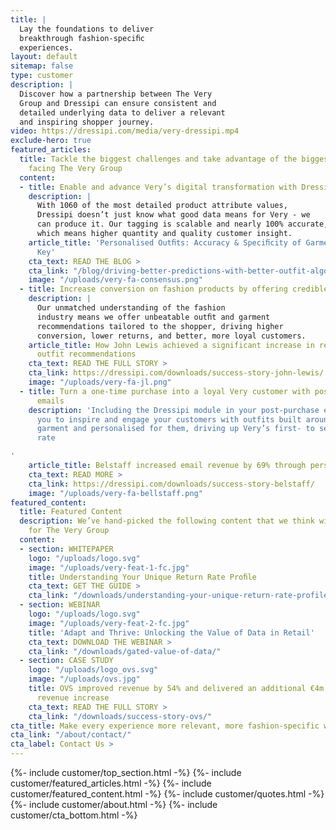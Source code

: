 ```yaml
---
title: |
  Lay the foundations to deliver
  breakthrough fashion-speciﬁc
  experiences.
layout: default
sitemap: false
type: customer
description: |
  Discover how a partnership between The Very
  Group and Dressipi can ensure consistent and
  detailed underlying data to deliver a relevant
  and inspiring shopper journey.
video: https://dressipi.com/media/very-dressipi.mp4
exclude-hero: true
featured_articles:
  title: Tackle the biggest challenges and take advantage of the biggest opportunities
    facing The Very Group
  content:
  - title: Enable and advance Very’s digital transformation with Dressipi attributes
    description: |
      With 1060 of the most detailed product attribute values,
      Dressipi doesn’t just know what good data means for Very - we
      can produce it. Our tagging is scalable and nearly 100% accurate,
      which means higher quantity and quality customer insight.
    article_title: 'Personalised Outﬁts: Accuracy & Speciﬁcity of Garment Data is
      Key'
    cta_text: READ THE BLOG >
    cta_link: "/blog/driving-better-predictions-with-better-outfit-algorithms/"
    image: "/uploads/very-fa-consensus.png"
  - title: Increase conversion on fashion products by offering credible recommendations
    description: |
      Our unmatched understanding of the fashion
      industry means we offer unbeatable outﬁt and garment
      recommendations tailored to the shopper, driving higher
      conversion, lower returns, and better, more loyal customers.
    article_title: How John Lewis achieved a significant increase in revenue with
      outfit recommendations
    cta_text: READ THE FULL STORY >
    cta_link: https://dressipi.com/downloads/success-story-john-lewis/
    image: "/uploads/very-fa-jl.png"
  - title: Turn a one-time purchase into a loyal Very customer with post-purchase
      emails
    description: 'Including the Dressipi module in your post-purchase emails allows
      you to inspire and engage your customers with outfits built around their new
      garment and personalised for them, driving up Very’s first- to second-purchase
      rate

'
    article_title: Belstaff increased email revenue by 69% through personalised recommendations
    cta_text: READ MORE >
    cta_link: https://dressipi.com/downloads/success-story-belstaff/
    image: "/uploads/very-fa-bellstaff.png"
featured_content:
  title: Featured Content
  description: We’ve hand-picked the following content that we think will be relevant
    for The Very Group
  content:
  - section: WHITEPAPER
    logo: "/uploads/logo.svg"
    image: "/uploads/very-feat-1-fc.jpg"
    title: Understanding Your Unique Return Rate Proﬁle
    cta_text: GET THE GUIDE >
    cta_link: "/downloads/understanding-your-unique-return-rate-profile-whitepaper/"
  - section: WEBINAR
    logo: "/uploads/logo.svg"
    image: "/uploads/very-feat-2-fc.jpg"
    title: 'Adapt and Thrive: Unlocking the Value of Data in Retail'
    cta_text: DOWNLOAD THE WEBINAR >
    cta_link: "/downloads/gated-value-of-data/"
  - section: CASE STUDY
    logo: "/uploads/logo_ovs.svg"
    image: "/uploads/ovs.jpg"
    title: OVS improved revenue by 54% and delivered an additional €4m of incremental
      revenue increase
    cta_text: READ THE FULL STORY >
    cta_link: "/downloads/success-story-ovs/"
cta_title: Make every experience more relevant, more fashion-specific with Dressipi
cta_link: "/about/contact/"
cta_label: Contact Us >
---
```


{%- include customer/top_section.html -%}
{%- include customer/featured_articles.html -%}
{%- include customer/featured_content.html -%}
{%- include customer/quotes.html -%}
{%- include customer/about.html -%}
{%- include customer/cta_bottom.html -%}
